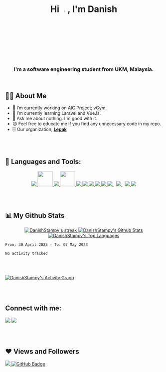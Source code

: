 <h1 align="center">Hi <img src="https://raw.githubusercontent.com/MartinHeinz/MartinHeinz/master/wave.gif" width="4%">, I'm Danish</h1>
<h3 align="center">I'm a software engineering student from UKM, Malaysia.</h3>
<br>

## 🙋‍♂️ About Me

- 🔭 I’m currently working on AIC Project; vGym.
- 🌱 I’m currently learning Laravel and VueJs.
- 💬 Ask me about nothing. I'm good with it.
- 😄 Feel free to educate me if you find any unnecessary code in my repo.
- 🗄️  Our organization, **[Lepak](https://github.com/lepak-xyz)**

<br>
<br>

## 🚀 Languages and Tools:

<p align="center"> 
    <a href="https://www.java.com" target="_blank"> <img src="https://img.icons8.com/color/48/000000/java-coffee-cup-logo.png"/> </a>
    <a href="https://laravel.com/" target="_blank"> <img src="https://upload.wikimedia.org/wikipedia/commons/thumb/9/9a/Laravel.svg/1200px-Laravel.svg.png" width="48" height="48"/> </a>
    <a href="https://reactjs.org/" target="_blank"> <img src="https://img.icons8.com/color/48/000000/react-native.png"/> </a>
    <a href="https://vuejs.org/" target="_blank"> <img src="https://img.icons8.com/color/344/vue-js.png" width="48" height="48"/> </a>
    <a href="https://developer.mozilla.org/en-US/docs/Web/JavaScript" target="_blank"> <img src="https://img.icons8.com/color/48/000000/javascript.png"/> </a> 
    <a href="https://www.w3.org/html/" target="_blank"> <img src="https://img.icons8.com/color/48/000000/html-5.png"/> </a> 
    <a href="https://www.w3schools.com/css/" target="_blank"> <img src="https://img.icons8.com/color/48/000000/css3.png"/> </a> 
    <a href="https://getbootstrap.com" target="_blank"> <img src="https://img.icons8.com/color/48/000000/bootstrap.png"/> </a> 
    <a href="https://www.python.org" target="_blank"> <img src="https://img.icons8.com/color/48/000000/python.png"/> </a> 
    <a style="padding-right:8px;" href="https://nodejs.org" target="_blank"> <img src="https://img.icons8.com/color/48/000000/nodejs.png"/> </a> 
    <a style="padding-right:8px;" href="https://www.mysql.com/" target="_blank"> <img src="https://img.icons8.com/fluent/50/000000/mysql-logo.png"/> </a>
    <a href="https://firebase.google.com/" target="_blank"> <img src="https://img.icons8.com/color/48/000000/firebase.png"/> </a>  
    <a href="https://git-scm.com/" target="_blank"> <img src="https://img.icons8.com/color/48/000000/git.png"/> </a> 
</p>

<br>
<br>

## 📊 My Github Stats

<p align="center">
    <a href="https://github.com/DanishStampy/github-readme-streak-stats">
        <img title="🔥 Get streak stats for your profile at git.io/streak-stats" alt="DanishStampy's streak" src="https://github-readme-streak-stats.herokuapp.com/?user=DanishStampy&theme=material-palenight&hide_border=true&stroke=0000"/>
    </a>
    <a href="https://github.com/DanishStampy/github-readme-stats"><img alt="DanishStampy's Github Stats" src="https://github-readme-stats.vercel.app/api?username=DanishStampy&show_icons=true&count_private=true&theme=material-palenight&hide_border=true" /></a>
  <a href="https://github.com/DanishStampy/github-readme-stats"><img alt="DanishStampy's Top Languages" src="https://github-readme-stats.vercel.app/api/top-langs/?username=DanishStampy&langs_count=8&count_private=true&layout=compact&theme=material-palenight&hide_border=true" /></a>
    </br>


<!--START_SECTION:waka-->

```text
From: 30 April 2023 - To: 07 May 2023

No activity tracked
```

<!--END_SECTION:waka-->


 </p>
 
 <br>
<br>
 
<a href="https://github.com/DanishStampy/github-readme-activity-graph"><img alt="DanishStampy's Activity Graph" src="https://activity-graph.herokuapp.com/graph?username=DanishStampy&theme=material-palenight&hide_border=true" /></a>

<br>
<br>

## Connect with me:
<p align="left">

<a href = "https://www.linkedin.com/in/danish-irfan-96a9921a3/"><img src="https://img.icons8.com/fluent/48/000000/linkedin.png"/></a>
<a href = "https://www.instagram.com/danishstampy/"><img src="https://img.icons8.com/fluent/48/000000/instagram-new.png"/></a>

<br>
<br>

## ❤ Views and Followers
<a href="https://github.com/Meghna-DAS/github-profile-views-counter">
    <img src="https://komarev.com/ghpvc/?username=DanishStampy">
</a>
<a href="https://github.com/DanishStampy?tab=followers"><img src="https://img.shields.io/github/followers/DanishStampy?label=Followers&style=social" alt="GitHub Badge"></a>

